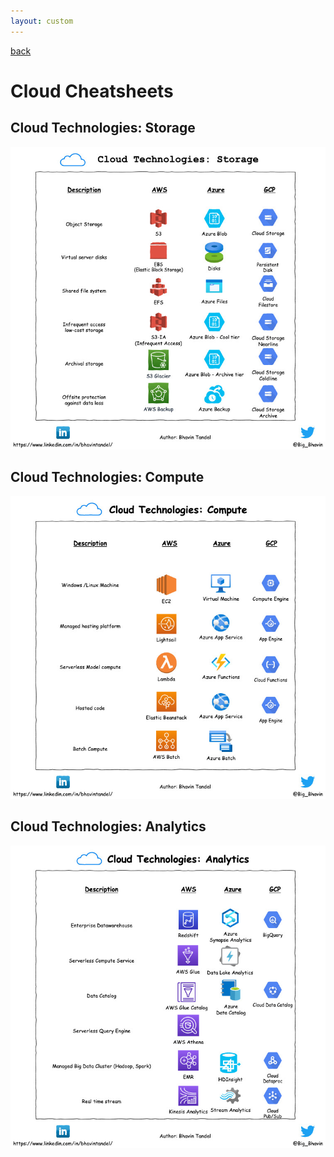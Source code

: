 ```yaml
---
layout: custom
---
```


[back](../../)

# Cloud Cheatsheets

## Cloud Technologies: Storage

![cloud-technologies-storage](../../resources/cheatsheets/cloud/cloud-technologies-storage.jpg)

## Cloud Technologies: Compute

![cloud-technologies-compute](../../resources/cheatsheets/cloud/cloud-technologies-compute.jpg)

## Cloud Technologies: Analytics

![cloud-technologies-analytics](../../resources/cheatsheets/cloud/cloud-technologies-analytics.jpg)
